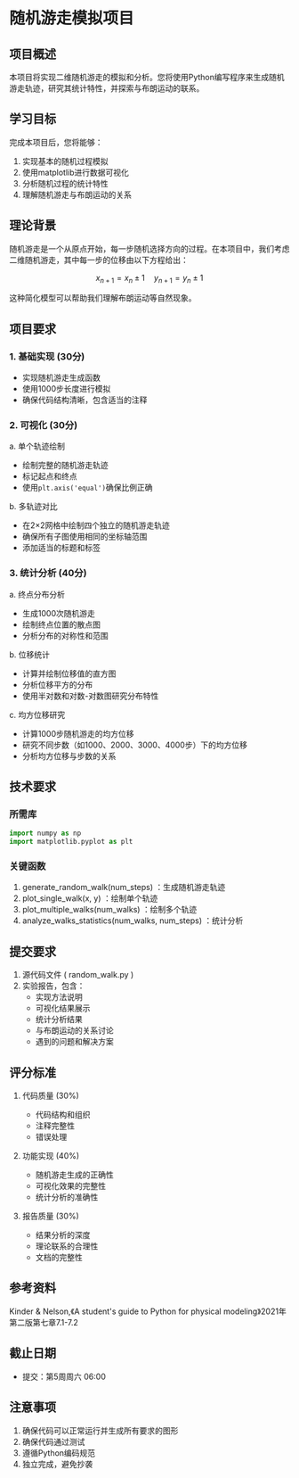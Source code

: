 # 随机游走模拟项目

## 项目概述

本项目将实现二维随机游走的模拟和分析。您将使用Python编写程序来生成随机游走轨迹，研究其统计特性，并探索与布朗运动的联系。

## 学习目标

完成本项目后，您将能够：
1. 实现基本的随机过程模拟
2. 使用matplotlib进行数据可视化
3. 分析随机过程的统计特性
4. 理解随机游走与布朗运动的关系

## 理论背景

随机游走是一个从原点开始，每一步随机选择方向的过程。在本项目中，我们考虑二维随机游走，其中每一步的位移由以下方程给出：

$$
x_{n+1}=x_n\pm 1\quad y_{n+1}=y_n\pm 1
$$

这种简化模型可以帮助我们理解布朗运动等自然现象。

## 项目要求

### 1. 基础实现 (30分)
- 实现随机游走生成函数
- 使用1000步长度进行模拟
- 确保代码结构清晰，包含适当的注释

### 2. 可视化 (30分)
a. 单个轨迹绘制
   - 绘制完整的随机游走轨迹
   - 标记起点和终点
   - 使用`plt.axis('equal')`确保比例正确

b. 多轨迹对比
   - 在2×2网格中绘制四个独立的随机游走轨迹
   - 确保所有子图使用相同的坐标轴范围
   - 添加适当的标题和标签

### 3. 统计分析 (40分)
a. 终点分布分析
   - 生成1000次随机游走
   - 绘制终点位置的散点图
   - 分析分布的对称性和范围

b. 位移统计
   - 计算并绘制位移值的直方图
   - 分析位移平方的分布
   - 使用半对数和对数-对数图研究分布特性

c. 均方位移研究
   - 计算1000步随机游走的均方位移
   - 研究不同步数（如1000、2000、3000、4000步）下的均方位移
   - 分析均方位移与步数的关系

## 技术要求

### 所需库
```python
import numpy as np
import matplotlib.pyplot as plt
```

### 关键函数
1. generate_random_walk(num_steps) ：生成随机游走轨迹
2. plot_single_walk(x, y) ：绘制单个轨迹
3. plot_multiple_walks(num_walks) ：绘制多个轨迹
4. analyze_walks_statistics(num_walks, num_steps) ：统计分析
## 提交要求
1. 源代码文件 ( random_walk.py )
2. 实验报告，包含：
   - 实现方法说明
   - 可视化结果展示
   - 统计分析结果
   - 与布朗运动的关系讨论
   - 遇到的问题和解决方案
## 评分标准
1. 代码质量 (30%)

   - 代码结构和组织
   - 注释完整性
   - 错误处理
2. 功能实现 (40%)
   
   - 随机游走生成的正确性
   - 可视化效果的完整性
   - 统计分析的准确性
3. 报告质量 (30%)
   - 结果分析的深度
   - 理论联系的合理性
   - 文档的完整性
## 参考资料
Kinder & Nelson,《A student's guide to Python for physical modeling》2021年第二版第七章7.1-7.2
## 截止日期
- 提交：第5周周六 06:00
## 注意事项
1. 确保代码可以正常运行并生成所有要求的图形
2. 确保代码通过测试
3. 遵循Python编码规范
4. 独立完成，避免抄袭